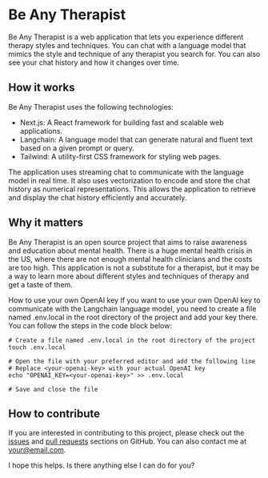 # Be Any Therapist

Be Any Therapist is a web application that lets you experience different therapy styles and techniques. You can chat with a language model that mimics the style and technique of any therapist you search for. You can also see your chat history and how it changes over time.

## How it works

Be Any Therapist uses the following technologies:

- Next.js: A React framework for building fast and scalable web applications.
- Langchain: A language model that can generate natural and fluent text based on a given prompt or query.
- Tailwind: A utility-first CSS framework for styling web pages.

The application uses streaming chat to communicate with the language model in real time. It also uses vectorization to encode and store the chat history as numerical representations. This allows the application to retrieve and display the chat history efficiently and accurately.

## Why it matters

Be Any Therapist is an open source project that aims to raise awareness and education about mental health. There is a huge mental health crisis in the US, where there are not enough mental health clinicians and the costs are too high. This application is not a substitute for a therapist, but it may be a way to learn more about different styles and techniques of therapy and get a taste of them.

How to use your own OpenAI key
If you want to use your own OpenAI key to communicate with the Langchain language model, you need to create a file named .env.local in the root directory of the project and add your key there. You can follow the steps in the code block below:

```
# Create a file named .env.local in the root directory of the project
touch .env.local

# Open the file with your preferred editor and add the following line
# Replace <your-openai-key> with your actual OpenAI key
echo "OPENAI_KEY=<your-openai-key>" >> .env.local

# Save and close the file
```

## How to contribute

If you are interested in contributing to this project, please check out the [issues](https://github.com/yourusername/BeAnyTherapist/issues) and [pull requests](https://github.com/yourusername/BeAnyTherapist/pulls) sections on GitHub. You can also contact me at your@email.com.

I hope this helps. Is there anything else I can do for you?